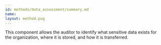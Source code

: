```yaml
---
id: methods/data_assessment/summary.md
name: 
layout: method.pug
---
```

This component allows the auditor to identify what sensitive data exists for the organization, where it is stored, and how it is transferred.

